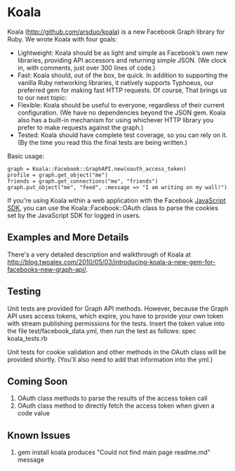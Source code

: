 Koala
====
Koala (<a href="http://github.com/arsduo/koala" target="_blank">http://github.com/arsduo/koala</a>) is a new Facebook Graph library for Ruby.  We wrote Koala with four goals: 

* Lightweight: Koala should be as light and simple as Facebook’s own new libraries, providing API accessors and returning simple JSON.  (We clock in, with comments, just over 300 lines of code.)
* Fast: Koala should, out of the box, be quick. In addition to supporting the vanilla Ruby networking libraries, it natively supports Typhoeus, our preferred gem for making fast HTTP requests. Of course, That brings us to our next topic:
* Flexible: Koala should be useful to everyone, regardless of their current configuration.  (We have no dependencies beyond the JSON gem.  Koala also has a built-in mechanism for using whichever HTTP library you prefer to make requests against the graph.)
* Tested: Koala should have complete test coverage, so you can rely on it.  (By the time you read this the final tests are being written.)

Basic usage:

    graph = Koala::Facebook::GraphAPI.new(oauth_access_token)
    profile = graph.get_object("me")
    friends = graph.get_connections("me", "friends")
    graph.put_object("me", "feed", :message => "I am writing on my wall!")

If you're using Koala within a web application with the Facebook
[JavaScript SDK](http://github.com/facebook/connect-js), you can use the Koala::Facebook::OAuth class 
to parse the cookies set by the JavaScript SDK for logged in users.

Examples and More Details 
-----
There's a very detailed description and walkthrough of Koala at <a href="http://blog.twoalex.com/2010/05/03/introducing-koala-a-new-gem-for-facebooks-new-graph-api/">http://blog.twoalex.com/2010/05/03/introducing-koala-a-new-gem-for-facebooks-new-graph-api/</a>.


Testing
-----

Unit tests are provided for Graph API methods.  However, because the Graph API uses access tokens, which expire, you have to provide your own token with stream publishing permissions for the tests.  Insert the token value into the file test/facebook_data.yml, then run the test as follows:
    spec koala_tests.rb
    
Unit tests for cookie validation and other methods in the OAuth class will be provided shortly.  (You'll also need to add that information into the yml.)


Coming Soon
-----
1. OAuth class methods to parse the results of the access token call
2. OAuth class method to directly fetch the access token when given a code value


Known Issues
-----
1. gem install koala produces "Could not find main page readme.md" message
